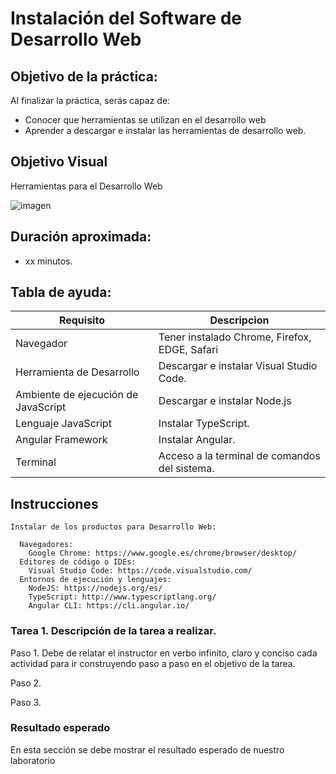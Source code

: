 # Instalación del Software de Desarrollo Web

## Objetivo de la práctica:
Al finalizar la práctica, serás capaz de:

- Conocer que herramientas se utilizan en el desarrollo web
- Aprender a descargar e instalar las herramientas de desarrollo web.

## Objetivo Visual 
Herramientas para el Desarrollo Web 

![imagen](Herramientas.png)

## Duración aproximada:
- xx minutos.

## Tabla de ayuda:
| Requisito | Descripcion|
| --- | --- |
| Navegador | Tener instalado Chrome, Firefox, EDGE, Safari |
| Herramienta de Desarrollo | Descargar e instalar Visual Studio Code. |
| Ambiente de ejecución de JavaScript | Descargar e instalar Node.js |
| Lenguaje JavaScript | Instalar TypeScript. |
| Angular Framework | Instalar Angular. |
| Terminal | Acceso a la terminal de comandos del sistema. |


## Instrucciones 
    Instalar de los productos para Desarrollo Web:
    
      Navegadores:
        Google Chrome: https://www.google.es/chrome/browser/desktop/
      Editores de código o IDEs:
        Visual Studio Code: https://code.visualstudio.com/
      Entornos de ejecución y lenguajes:
        NodeJS: https://nodejs.org/es/ 
        TypeScript: http://www.typescriptlang.org/
        Angular CLI: https://cli.angular.io/


### Tarea 1. Descripción de la tarea a realizar.
Paso 1. Debe de relatar el instructor en verbo infinito, claro y conciso cada actividad para ir construyendo paso a paso en el objetivo de la tarea.

Paso 2. <!-- Añadir instrucción -->

Paso 3. <!-- Añadir instrucción -->

### Resultado esperado
En esta sección se debe mostrar el resultado esperado de nuestro laboratorio

